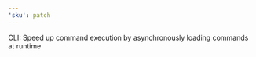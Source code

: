 ```yaml
---
'sku': patch
---
```


CLI: Speed up command execution by asynchronously loading commands at runtime
